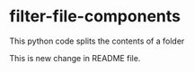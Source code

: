 # filter-file-components
This python code splits the contents of a folder

This is new change in README file.
